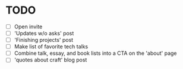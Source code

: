 # TODO

- [ ] Open invite
- [ ] 'Updates w/o asks' post
- [ ] 'Finishing projects' post
- [ ] Make list of favorite tech talks
- [ ] Combine talk, essay, and book lists into a CTA on the 'about' page
- [ ] 'quotes about craft' blog post
